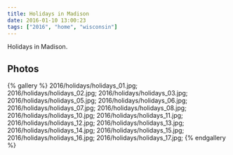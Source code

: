 ```yaml
---
title: Holidays in Madison
date: 2016-01-10 13:00:23
tags: ["2016", "home", "wisconsin"]
---
```


Holidays in Madison. 

<h2>Photos</h2>

{% gallery %}
2016/holidays/holidays_01.jpg;
2016/holidays/holidays_02.jpg;
2016/holidays/holidays_03.jpg;
2016/holidays/holidays_05.jpg;
2016/holidays/holidays_06.jpg;
2016/holidays/holidays_07.jpg;
2016/holidays/holidays_08.jpg;
2016/holidays/holidays_10.jpg;
2016/holidays/holidays_11.jpg;
2016/holidays/holidays_12.jpg;
2016/holidays/holidays_13.jpg;
2016/holidays/holidays_14.jpg;
2016/holidays/holidays_15.jpg;
2016/holidays/holidays_16.jpg;
2016/holidays/holidays_17.jpg;
{% endgallery %}
